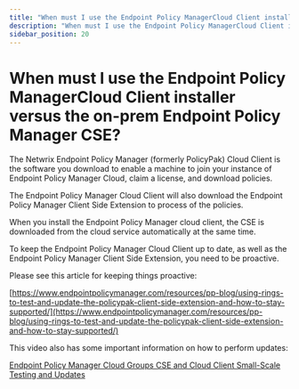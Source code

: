 ```yaml
---
title: "When must I use the Endpoint Policy ManagerCloud Client installer versus the on-prem Endpoint Policy Manager CSE?"
description: "When must I use the Endpoint Policy ManagerCloud Client installer versus the on-prem Endpoint Policy Manager CSE?"
sidebar_position: 20
---
```


# When must I use the Endpoint Policy ManagerCloud Client installer versus the on-prem Endpoint Policy Manager CSE?

The Netwrix Endpoint Policy Manager (formerly PolicyPak) Cloud Client is the software you download
to enable a machine to join your instance of Endpoint Policy Manager Cloud, claim a license, and
download policies.

The Endpoint Policy Manager Cloud Client will also download the Endpoint Policy Manager Client Side
Extension to process of the policies.

When you install the Endpoint Policy Manager cloud client, the CSE is downloaded from the cloud
service automatically at the same time.

To keep the Endpoint Policy Manager Cloud Client up to date, as well as the Endpoint Policy Manager
Client Side Extension, you need to be proactive.

Please see this article for keeping things proactive:

[https://www.endpointpolicymanager.com/resources/pp-blog/using-rings-to-test-and-update-the-policypak-client-side-extension-and-how-to-stay-supported/](https://www.endpointpolicymanager.com/resources/pp-blog/using-rings-to-test-and-update-the-policypak-client-side-extension-and-how-to-stay-supported/)

This video also has some important information on how to perform updates:

[Endpoint Policy Manager Cloud Groups CSE and Cloud Client Small-Scale Testing and Updates](/docs/endpointpolicymanager/deliverymethods/cloud/videos/upkeepanddailyuse/groups.md)

